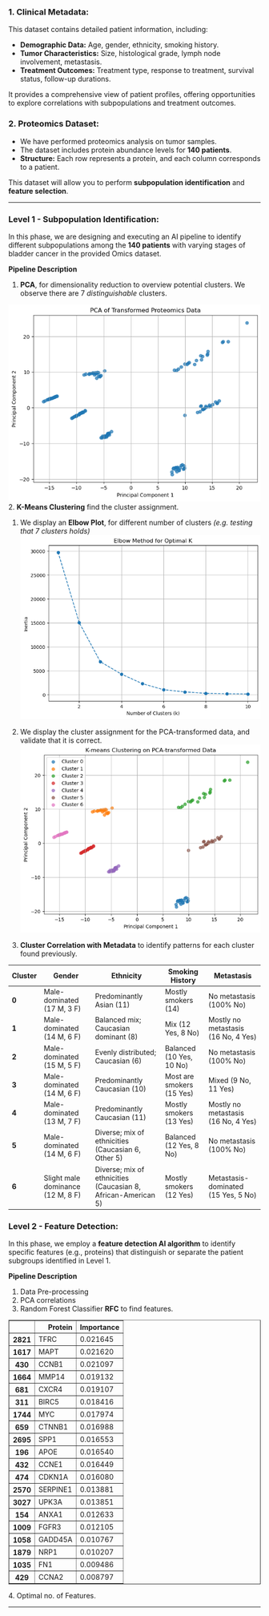 ### 1. Clinical Metadata:
This dataset contains detailed patient information, including:
- **Demographic Data:** Age, gender, ethnicity, smoking history.
- **Tumor Characteristics:** Size, histological grade, lymph node involvement, metastasis.
- **Treatment Outcomes:** Treatment type, response to treatment, survival status, follow-up durations.

It provides a comprehensive view of patient profiles, offering opportunities to explore correlations with subpopulations and treatment outcomes.

### 2. Proteomics Dataset:
- We have performed proteomics analysis on tumor samples.
- The dataset includes protein abundance levels for **140 patients**.
- **Structure:** Each row represents a protein, and each column corresponds to a patient.

This dataset will allow you to perform **subpopulation identification** and **feature selection**.

---

### Level 1 - Subpopulation Identification:

In this phase, we are designing and executing an AI pipeline to identify different subpopulations among the **140 patients** with varying stages of bladder cancer in the provided Omics dataset.

**Pipeline Description**
1. **PCA**, for dimensionality reduction to overview potential clusters. We observe there are $7$ *distinguishable* clusters. 

![alt text](image.png)
2. **K-Means Clustering** find the cluster assignment.
  1. We display an **Elbow Plot**, for different number of clusters *(e.g. testing that 7 clusters holds)*  
![alt text](image-1.png)
 
  2. We display the cluster assignment for the PCA-transformed data, and validate that it is correct.
 ![alt text](image-2.png)

3. **Cluster Correlation with Metadata** to identify patterns for each cluster found previously. 

| **Cluster** | **Gender**                    | **Ethnicity**                           | **Smoking History**            | **Metastasis**                     |
|-------------|--------------------------------|------------------------------------------|---------------------------------|-------------------------------------|
| **0**       | Male-dominated (17 M, 3 F)    | Predominantly Asian (11)                | Mostly smokers (14)            | No metastasis (100% No)            |
| **1**       | Male-dominated (14 M, 6 F)    | Balanced mix; Caucasian dominant (8)    | Mix (12 Yes, 8 No)             | Mostly no metastasis (16 No, 4 Yes)|
| **2**       | Male-dominated (15 M, 5 F)    | Evenly distributed; Caucasian (6)       | Balanced (10 Yes, 10 No)       | No metastasis (100% No)            |
| **3**       | Male-dominated (14 M, 6 F)    | Predominantly Caucasian (10)            | Most are smokers (15 Yes)      | Mixed (9 No, 11 Yes)               |
| **4**       | Male-dominated (13 M, 7 F)    | Predominantly Caucasian (11)            | Mostly smokers (13 Yes)        | Mostly no metastasis (16 No, 4 Yes)|
| **5**       | Male-dominated (14 M, 6 F)    | Diverse; mix of ethnicities (Caucasian 6, Other 5) | Balanced (12 Yes, 8 No) | No metastasis (100% No)            |
| **6**       | Slight male dominance (12 M, 8 F) | Diverse; mix of ethnicities (Caucasian 8, African-American 5) | Mostly smokers (12 Yes) | Metastasis-dominated (15 Yes, 5 No)|

### Level 2 - Feature Detection:

In this phase, we employ a **feature detection AI algorithm** to identify specific features (e.g., proteins) that distinguish or separate the patient subgroups identified in Level 1.

**Pipeline Description**
1. Data Pre-processing
2. PCA correlations
3. Random Forest Classifier **RFC** to find features.
<div>
<style scoped>
    .dataframe tbody tr th:only-of-type {
        vertical-align: middle;
    }

    .dataframe tbody tr th {
        vertical-align: top;
    }

    .dataframe thead th {
        text-align: right;
    }
</style>
<table border="1" class="dataframe">
  <thead>
    <tr style="text-align: right;">
      <th></th>
      <th>Protein</th>
      <th>Importance</th>
    </tr>
  </thead>
  <tbody>
    <tr>
      <th>2821</th>
      <td>TFRC</td>
      <td>0.021645</td>
    </tr>
    <tr>
      <th>1617</th>
      <td>MAPT</td>
      <td>0.021620</td>
    </tr>
    <tr>
      <th>430</th>
      <td>CCNB1</td>
      <td>0.021097</td>
    </tr>
    <tr>
      <th>1664</th>
      <td>MMP14</td>
      <td>0.019132</td>
    </tr>
    <tr>
      <th>681</th>
      <td>CXCR4</td>
      <td>0.019107</td>
    </tr>
    <tr>
      <th>311</th>
      <td>BIRC5</td>
      <td>0.018416</td>
    </tr>
    <tr>
      <th>1744</th>
      <td>MYC</td>
      <td>0.017974</td>
    </tr>
    <tr>
      <th>659</th>
      <td>CTNNB1</td>
      <td>0.016988</td>
    </tr>
    <tr>
      <th>2695</th>
      <td>SPP1</td>
      <td>0.016553</td>
    </tr>
    <tr>
      <th>196</th>
      <td>APOE</td>
      <td>0.016540</td>
    </tr>
    <tr>
      <th>432</th>
      <td>CCNE1</td>
      <td>0.016449</td>
    </tr>
    <tr>
      <th>474</th>
      <td>CDKN1A</td>
      <td>0.016080</td>
    </tr>
    <tr>
      <th>2570</th>
      <td>SERPINE1</td>
      <td>0.013881</td>
    </tr>
    <tr>
      <th>3027</th>
      <td>UPK3A</td>
      <td>0.013851</td>
    </tr>
    <tr>
      <th>154</th>
      <td>ANXA1</td>
      <td>0.012633</td>
    </tr>
    <tr>
      <th>1009</th>
      <td>FGFR3</td>
      <td>0.012105</td>
    </tr>
    <tr>
      <th>1058</th>
      <td>GADD45A</td>
      <td>0.010767</td>
    </tr>
    <tr>
      <th>1879</th>
      <td>NRP1</td>
      <td>0.010207</td>
    </tr>
    <tr>
      <th>1035</th>
      <td>FN1</td>
      <td>0.009486</td>
    </tr>
    <tr>
      <th>429</th>
      <td>CCNA2</td>
      <td>0.008797</td>
    </tr>
  </tbody>
</table>
</div>
4. Optimal no. of Features.


---

